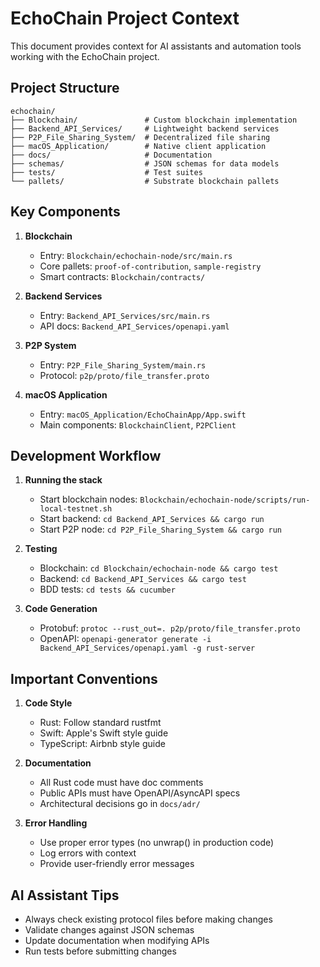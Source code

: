 # EchoChain Project Context

This document provides context for AI assistants and automation tools working with the EchoChain project.

## Project Structure

```
echochain/
├── Blockchain/               # Custom blockchain implementation
├── Backend_API_Services/     # Lightweight backend services
├── P2P_File_Sharing_System/  # Decentralized file sharing
├── macOS_Application/        # Native client application
├── docs/                     # Documentation
├── schemas/                  # JSON schemas for data models
├── tests/                    # Test suites
└── pallets/                  # Substrate blockchain pallets
```

## Key Components

1. **Blockchain**
   - Entry: `Blockchain/echochain-node/src/main.rs`
   - Core pallets: `proof-of-contribution`, `sample-registry`
   - Smart contracts: `Blockchain/contracts/`

2. **Backend Services**
   - Entry: `Backend_API_Services/src/main.rs`
   - API docs: `Backend_API_Services/openapi.yaml`

3. **P2P System**
   - Entry: `P2P_File_Sharing_System/main.rs`
   - Protocol: `p2p/proto/file_transfer.proto`

4. **macOS Application**
   - Entry: `macOS_Application/EchoChainApp/App.swift`
   - Main components: `BlockchainClient`, `P2PClient`

## Development Workflow

1. **Running the stack**
   - Start blockchain nodes: `Blockchain/echochain-node/scripts/run-local-testnet.sh`
   - Start backend: `cd Backend_API_Services && cargo run`
   - Start P2P node: `cd P2P_File_Sharing_System && cargo run`

2. **Testing**
   - Blockchain: `cd Blockchain/echochain-node && cargo test`
   - Backend: `cd Backend_API_Services && cargo test`
   - BDD tests: `cd tests && cucumber`

3. **Code Generation**
   - Protobuf: `protoc --rust_out=. p2p/proto/file_transfer.proto`
   - OpenAPI: `openapi-generator generate -i Backend_API_Services/openapi.yaml -g rust-server`

## Important Conventions

1. **Code Style**
   - Rust: Follow standard rustfmt
   - Swift: Apple's Swift style guide
   - TypeScript: Airbnb style guide

2. **Documentation**
   - All Rust code must have doc comments
   - Public APIs must have OpenAPI/AsyncAPI specs
   - Architectural decisions go in `docs/adr/`

3. **Error Handling**
   - Use proper error types (no unwrap() in production code)
   - Log errors with context
   - Provide user-friendly error messages

## AI Assistant Tips

- Always check existing protocol files before making changes
- Validate changes against JSON schemas
- Update documentation when modifying APIs
- Run tests before submitting changes